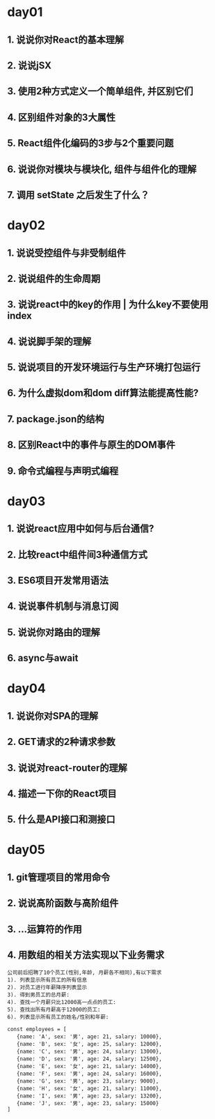 # day01
## 1. 说说你对React的基本理解
## 2. 说说jSX	
## 3. 使用2种方式定义一个简单组件, 并区别它们
## 4. 区别组件对象的3大属性
## 5. React组件化编码的3步与2个重要问题
## 6. 说说你对模块与模块化, 组件与组件化的理解
## 7. 调用 setState 之后发生了什么？

# day02
## 1. 说说受控组件与非受制组件
## 2. 说说组件的生命周期
## 3. 说说react中的key的作用  | 为什么key不要使用index
## 4. 说说脚手架的理解
## 5. 说说项目的开发环境运行与生产环境打包运行
## 6. 为什么虚拟dom和dom diff算法能提高性能?
## 7. package.json的结构
## 8. 区别React中的事件与原生的DOM事件
## 9. 命令式编程与声明式编程

# day03
## 1. 说说react应用中如何与后台通信?
## 2. 比较react中组件间3种通信方式
## 3. ES6项目开发常用语法
## 4. 说说事件机制与消息订阅
## 5. 说说你对路由的理解
## 6. async与await

# day04
## 1. 说说你对SPA的理解
## 2. GET请求的2种请求参数
## 3. 说说对react-router的理解
## 4. 描述一下你的React项目
## 5. 什么是API接口和测接口 

# day05
## 1. git管理项目的常用命令

## 2. 说说高阶函数与高阶组件

## 3. ...运算符的作用

## 4. 用数组的相关方法实现以下业务需求
    公司前后招聘了10个员工(性别,年龄, 月薪各不相同),有以下需求
    1). 列表显示所有员工的所有信息 
    2). 对员工进行年薪降序列表显示  
    3). 得到男员工的总月薪: 
    4). 查找一个月薪只比12000高一点点的员工:
    5). 查找出所有月薪高于12000的员工:
    6). 列表显示所有员工的姓名/性别和年薪:
    
    const employees = [
       {name: 'A', sex: '男', age: 21, salary: 10000},
       {name: 'B', sex: '女', age: 25, salary: 12000},
       {name: 'C', sex: '男', age: 24, salary: 13000},
       {name: 'D', sex: '男', age: 24, salary: 12500},
       {name: 'E', sex: '女', age: 21, salary: 14000},
       {name: 'F', sex: '男', age: 24, salary: 16000},
       {name: 'G', sex: '男', age: 23, salary: 9000},
       {name: 'H', sex: '女', age: 21, salary: 11000},
       {name: 'I', sex: '男', age: 23, salary: 13200},
       {name: 'J', sex: '男', age: 23, salary: 15000}
    ]










